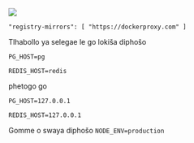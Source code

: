 ![](https://pub-b8db533c86124200a9d799bf3ba88099.r2.dev/2023/03/wbhiRD1.webp)

```
"registry-mirrors": [ "https://dockerproxy.com" ]
```

Tlhabollo ya selegae le go lokiša diphošo

```
PG_HOST=pg

REDIS_HOST=redis
```

phetogo go

```
PG_HOST=127.0.0.1

REDIS_HOST=127.0.0.1

```

Gomme o swaya diphošo `NODE_ENV=production`